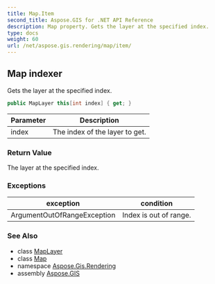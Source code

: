 ```yaml
---
title: Map.Item
second_title: Aspose.GIS for .NET API Reference
description: Map property. Gets the layer at the specified index.
type: docs
weight: 60
url: /net/aspose.gis.rendering/map/item/
---
```

## Map indexer

Gets the layer at the specified index.

```csharp
public MapLayer this[int index] { get; }
```

| Parameter | Description |
| --- | --- |
| index | The index of the layer to get. |

### Return Value

The layer at the specified index.

### Exceptions

| exception | condition |
| --- | --- |
| ArgumentOutOfRangeException | Index is out of range. |

### See Also

* class [MapLayer](../../maplayer/)
* class [Map](../)
* namespace [Aspose.Gis.Rendering](../../map/)
* assembly [Aspose.GIS](../../../)


